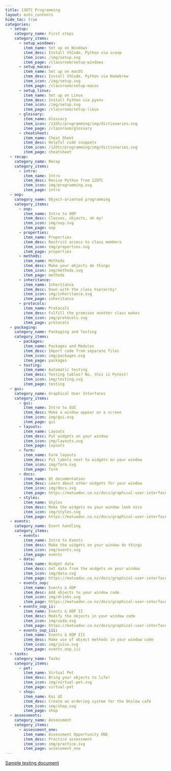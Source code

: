 ```yaml
---
title: 13DTC Programming
layout: auto_contents
hide_toc: true
categories:
  - setup:
    category_name: First steps
    category_items:
      - setup_windows:
        item_name: Set up on Windows
        item_desc: Install VSCode, Python via scoop
        item_icon: /img/setup.svg
        item_page: /classroom/setup-windows
      - setup_macos:
        item_name: Set up on macOS
        item_desc: Install VSCode, Python via Homebrew
        item_icon: /img/setup.svg
        item_page: /classroom/setup-macos
      - setup_linux:
        item_name: Set up on Linux
        item_desc: Install Python via pyenv
        item_icon: /img/setup.svg
        item_page: /classroom/setup-linux
      - glossary:
        item_name: Glossary
        item_icon: /12dtc/programming/img/dictionaries.svg
        item_page: /classroom/glossary
      - cheatsheet:
        item_name: Cheat Sheet
        item_desc: Helpful code snippets
        item_icon: /12dtc/programming/img/dictionaries.svg
        item_page: cheatsheet
  - recap:
    category_name: Recap
    category_items:
      - intro:
        item_name: Intro
        item_desc: Revise Python from 12DTC
        item_icon: img/programming.svg
        item_page: intro
  - oop:
    category_name: Object-oriented programming
    category_items:
      - oop:
        item_name: Intro to OOP
        item_desc: Classes, objects, oh my!
        item_icon: img/oop.svg
        item_page: oop
      - properties:
        item_name: Properties
        item_desc: Restrict access to class members
        item_icon: img/properties.svg
        item_page: properties
      - methods:
        item_name: Methods
        item_desc: Make your objects do things
        item_icon: img/methods.svg
        item_page: methods
      - inheritance:
        item_name: Inheritance
        item_desc: Down with the class hierarchy!
        item_icon: img/inheritance.svg
        item_page: inheritance
      - protocols:
        item_name: Protocols
        item_desc: Fulfill the promises another class makes
        item_icon: img/protocols.svg
        item_page: protocols
  - packaging:
    category_name: Packaging and Testing
    category_items:
      - packages:
        item_name: Packages and Modules
        item_desc: Import code from separate files
        item_icon: img/packages.svg
        item_page: packages
      - testing:
        item_name: Automatic testing
        item_desc: Testing tables? No, this is Pytest!
        item_icon: img/testing.svg
        item_page: testing
  - gui:
    category_name: Graphical User Interfaces
    category_items:
      - gui:
        item_name: Intro to GUI
        item_desc: Make a window appear on a screen
        item_icon: img/gui.svg
        item_page: gui
      - layouts:
        item_name: Layouts
        item_desc: Put widgets on your window
        item_icon: img/layouts.svg
        item_page: layouts
      - form:
        item_name: Form layouts
        item_desc: Put labels next to widgets on your window
        item_icon: img/form.svg
        item_page: form
      - docs:
        item_name: Qt documentation
        item_desc: Learn about other widgets for your window
        item_icon: img/docs.svg
        item_page: https://matuadoc.co.nz/docs/graphical-user-interfaces/widgets/other-widgets/
      - styles:
        item_name: Styles
        item_desc: Make the widgets on your window look nice
        item_icon: img/styles.svg
        item_page: https://matuadoc.co.nz/docs/graphical-user-interfaces/widgets/customising-widget-appearance/
  - events:
    category_name: Event handling
    category_items:
      - events:
        item_name: Intro to Events
        item_desc: Make the widgets on your window do things
        item_icon: img/events.svg
        item_page: events
      - data:  
        item_name: Widget data
        item_desc: Get data from the widgets on your window
        item_icon: img/data.svg
        item_page: https://matuadoc.co.nz/docs/graphical-user-interfaces/events/getting-widget-information/
      - events_oop:
        item_name: Events & OOP
        item_desc: Add objects to your window code
        item_icon: img/drinks.svg
        item_page: https://matuadoc.co.nz/docs/graphical-user-interfaces/events/events-and-oop/
      - events_oop_ii:
        item_name: Events & OOP II
        item_desc: Modify the objects in your window code
        item_icon: img/soda.svg
        item_page: https://matuadoc.co.nz/docs/graphical-user-interfaces/events/events-and-oop-modifying-objects/
      - events_oop_iii:
        item_name: Events & OOP III
        item_desc: Make use of object methods in your window code
        item_icon: img/juice.svg
        item_page: events_oop_iii
  - tasks:
    category_name: Tasks
    category_items:
      - pet:
        item_name: Virtual Pet
        item_desc: Bring your objects to life!
        item_icon: img/virtual-pet.svg
        item_page: virtual-pet
      - shop:
        item_name: Kai UI
        item_desc: Create an ordering system for the Onslow café
        item_icon: img/shop.svg
        item_page: shop
  - assessments:
    category_name: Assessment
    category_items:
      - assessment_one:
        item_name: Assessment Opportunity ONE
        item_desc: Practice assessment
        item_icon: img/practice.svg
        item_page: assessment_one
---
```


[Sample testing document](sample_testing.docx)